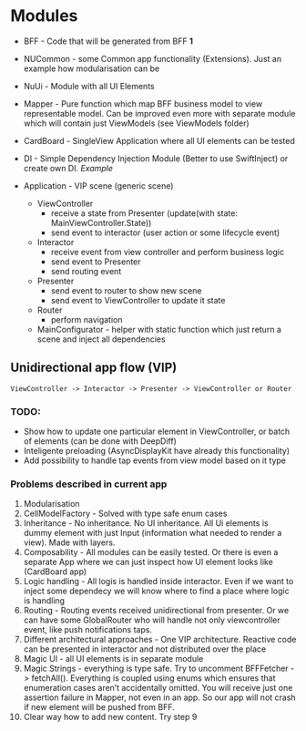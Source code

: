 # Modules

* BFF - Code that will be generated from BFF **1**

* NUCommon - some Common app functionality (Extensions). Just an example how modularisation can be

* NuUi - Module with all UI Elements

* Mapper - Pure function which map BFF business model to view representable model. Can be improved even more with separate module which will contain just ViewModels (see ViewModels folder)

* CardBoard - SingleView Application where all UI elements can be tested

* DI - Simple Dependency Injection Module (Better to use SwiftInject) or create own DI. *Example* 

* Application - VIP scene (generic scene)
    * ViewController 
        * receive a state from Presenter (update(with state: MainViewController.State))
        * send event to interactor (user action or some lifecycle event)
    * Interactor
        * receive event from view controller and perform business logic
        * send event to Presenter
        * send routing event
    * Presenter 
        * send event to router to show new scene
        * send event to ViewController to update it state
    * Router 
        * perform navigation
    * MainConfigurator - helper with static function which just return a scene and inject all dependencies
        
## Unidirectional app flow (VIP)
    ViewController -> Interactor -> Presenter -> ViewController or Router


### TODO:
* Show how to update one particular element in ViewController, or batch of elements (can be done with DeepDiff)
* Inteligente preloading (AsyncDisplayKit have already this functionality)
* Add possibility to handle tap events from view model based on it type 


### Problems described in current app
1) Modularisation 
2) CellModelFactory - Solved with type safe enum cases
3) Inheritance - No inheritance. No UI inheritance. 
    All Ui elements is dummy element with just Input (information what needed to render a view). Made with layers.
4) Composability - All modules can be easily tested.  Or there is even a separate App where we can just inspect how UI element looks like (CardBoard app)
5) Logic handling  - All logis is handled inside interactor. Even if we want to inject some dependecy we will know where to find a place where logic is handling
6) Routing - Routing events received unidirectional from presenter. Or we can have some GlobalRouter who will handle not only viewcontroller event, like push notifications taps.
7) Different architectural approaches - One VIP architecture. Reactive code can be presented in interactor and not distributed over the place
8) Magic UI - all UI elements is in separate module
9) Magic Strings - everything is type safe. Try to uncomment BFFFetcher -> fetchAll(). Everything is coupled using enums which ensures that enumeration cases aren’t accidentally omitted. You will receive just one assertion failure in Mapper, not even in an app. So our app will not crash if new element will be pushed from BFF.  
10) Clear way how to add new content. Try step 9
